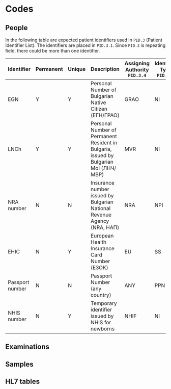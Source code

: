 # Codes

## People

In the following table are expected patient identifiers used in `PID.3` (Patient Identifier List). The identifiers are placed in `PID.3.1`. Since `PID.3` is repeating field, there could be more than one identifier.

| Identifier | Permanent | Unique | Description | Assigning Authority `PID.3.4` | Identifier Type `PID.3.5` |
|------------|-----------|--------|-------------|---------------------|-----------------|
| EGN | Y | Y | Personal Number of Bulgarian Native Citizen (ЕГН/ГРАО) | GRAO | NI |
| LNCh | Y | Y | Personal Number of Permanent Resident in Bulgaria, issued by Bulgarian MoI (ЛНЧ/МВР) | MVR | NI |
| NRA number | N | N | Insurance number issued by Bulgarian National Revenue Agency (NRA, НАП) | NRA | NPI |
| EHIC | N | Y | European Health Insurance Card Number (ЕЗОК) | EU | SS |
| Passport number | N | N | Passport Number (any country) | ANY | PPN |
| NHIS number | N | Y | Temporary identifier issued by NHIS for newborns | NHIF | NI |

## Examinations

## Samples

## HL7 tables
